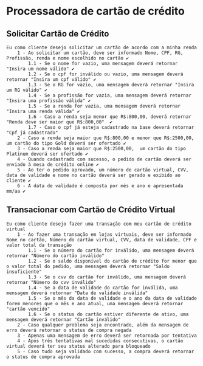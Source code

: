 ﻿# Processadora de cartão de crédito

## Solicitar Cartão de Crédito
	Eu como cliente desejo solicitar um cartão de acordo com a minha renda
		1 - Ao solicitar um cartão, deve ser informado Nome, CPF, RG, Profissão, renda e nome escolhido no cartão ✔
			1.1 - Se o nome for vazio, uma mensagem deverá retornar "Insira um nome válido" ✔
			1.2 - Se o cpf for inválido ou vazio, uma mensagem deverá retornar "Insira um cpf válido" ✔
			1.3 - Se o RG for vazio, uma mensagem deverá retornar "Insira um RG válido" ✔
			1.4 - Se a profissão for vazia, uma mensagem deverá retornar "Insira uma profissão válida" ✔
			1.5 - Se a renda for vazia, uma mensagem deverá retornar "Insira uma renda válida" ✔
			1.6 - Caso a renda seja menor que R$:800,00, deverá retornar "Renda deve ser maior que R$:800,00"  ✔
			1.7 - Caso o cpf já esteja cadastrado na base deverá retornar "Cpf já cadastrado"  
		2 - Caso a renda seja maior que R$:800,00 e menor que R$:2500,00, um cartão do tipo Gold deverá ser ofertado ✔
		3 - Caso a renda seja maior que R$:2500,00,  um cartão do tipo Platinum deverá ser ofertado ✔
		4 - Quando cadastrado com sucesso, o pedido de cartão deverá ser enviado à mesa de crédito online ✔
		5 - Ao ter o pedido aprovado, um número de cartão virtual, CVV, data de validade e nome no cartão deverá ser gerado e exibido ao cliente ✔
		6 - A data de validade é composta por mês e ano e apresentada mm/aa ✔

## Transacionar com Cartão de Crédito Virtual
	Eu como cliente desejo fazer uma transação com meu cartão de crédito virtual
		1 - Ao fazer uma transação em lojas virtuais, deve ser informado Nome no cartão, Número do cartão virtual, CVV, data de validade, CPF e valor total da transação
			1.1 - Se o número do cartão for inválido, uma mensagem deverá retornar "Número do cartão inválido"
			1.2 - Se o saldo disponível do cartão de crédito for menor que o valor total do pedido, uma mensagem deverá retornar "Saldo insuficiente"
			1.3 - Se o cvv do cartão for inválido, uma mensagem deverá retornar "Número do cvv inválido"
			1.4 - Se a data de validade do cartão for inválida, uma mensagem deverá retornar "Data de validade inválida"
			1.5 - Se o mês da data de validade e o ano da data de validade forem menores que o mês e ano atual, uma mensagem deverá retornar "cartão vencido"
			1.6 - Se o status do cartão estiver diferente de ativo, uma mensagem deverá retornar "Cartão inválido"
		2 - Caso qualquer problema seja encontrado, além da mensagem de erro deverá retornar o status de compra negada
		3 - Apenas uma mensagem de erro deverá ser retornada por tentativa
		4 - Após três tentativas mal sucedidas consecutivas, o cartão virtual deverá ter seu status alterado para bloqueado
		5 - Caso tudo seja validado com sucesso, a compra deverá retornar o status de compra aprovada